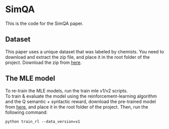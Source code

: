 # SimQA
This is the code for the SimQA paper.

## Dataset
This paper uses a unique dataset that was labeled by chemists. 
You need to download and extract the zip file, and place it in the root folder of the project. 
Download the zip from [here](https://drive.google.com/drive/folders/16XJkKMJj-cPqw_msczG1VZ7fOPOwgKnh?usp=sharing).

## The MLE model
To re-train the MLE models, run the train mle v1/v2 scripts.\
To train & evaluate the model using the reinforcement-learning algorithm and the Q semantic + syntactic reward,
download the pre-trained model from [here](https://drive.google.com/file/d/1z3wrQZe0V5HSXSiXyiIza36w-2zf6mmB/view?usp=sharing),
and place it in the root folder of the project. Then, run the following command:
```shell
python train_rl --data_version=v1
```